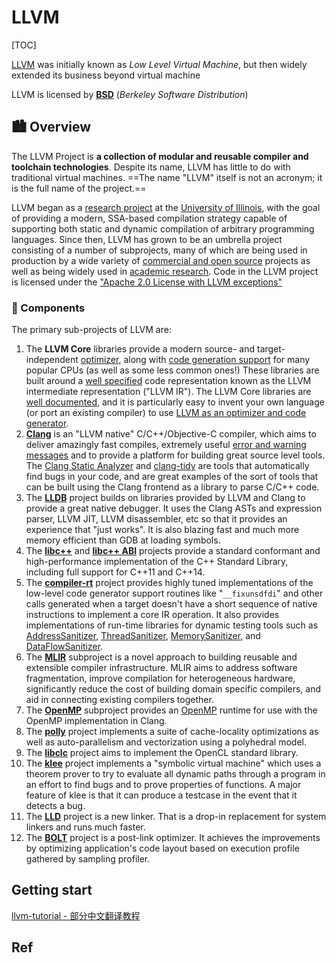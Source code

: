 # LLVM

[TOC]



[LLVM](https://llvm.org) was initially known as *Low Level Virtual Machine*, but then widely extended its business beyond virtual machine

LLVM is licensed by [**BSD**](https://linux.cn/article-3186-1.html) (*Berkeley Software Distribution*)



## 🏙 Overview
The LLVM Project is **a collection of modular and reusable compiler and toolchain technologies**. Despite its name, LLVM has little to do with traditional virtual machines. ==The name "LLVM" itself is not an acronym; it is the full name of the project.==

LLVM began as a [research project](https://llvm.org/pubs/2004-01-30-CGO-LLVM.html) at the [University of Illinois](https://cs.illinois.edu/), with the goal of providing a modern, SSA-based compilation strategy capable of supporting both static and dynamic compilation of arbitrary programming languages. Since then, LLVM has grown to be an umbrella project consisting of a number of subprojects, many of which are being used in production by a wide variety of [commercial and open source](https://llvm.org/Users.html) projects as well as being widely used in [academic research](https://llvm.org/pubs/). Code in the LLVM project is licensed under the ["Apache 2.0 License with LLVM exceptions"](https://llvm.org/docs/DeveloperPolicy.html#new-llvm-project-license-framework)


### 🎼 Components
The primary sub-projects of LLVM are:

1. The **LLVM Core** libraries provide a modern source- and target-independent [optimizer](https://llvm.org/docs/Passes.html), along with [code generation support](https://llvm.org/docs/CodeGenerator.html) for many popular CPUs (as well as some less common ones!) These libraries are built around a [well specified](https://llvm.org/docs/LangRef.html) code representation known as the LLVM intermediate representation ("LLVM IR"). The LLVM Core libraries are [well documented](https://llvm.org/docs/), and it is particularly easy to invent your own language (or port an existing compiler) to use [LLVM as an optimizer and code generator](https://llvm.org/docs/tutorial/).
2. **[Clang](https://clang.llvm.org/)** is an "LLVM native" C/C++/Objective-C compiler, which aims to deliver amazingly fast compiles, extremely useful [error and warning messages](https://clang.llvm.org/diagnostics.html) and to provide a platform for building great source level tools. The [Clang Static Analyzer](https://clang-analyzer.llvm.org/) and [clang-tidy](https://clang.llvm.org/extra/clang-tidy/) are tools that automatically find bugs in your code, and are great examples of the sort of tools that can be built using the Clang frontend as a library to parse C/C++ code.
3. The **[LLDB](https://lldb.llvm.org/)** project builds on libraries provided by LLVM and Clang to provide a great native debugger. It uses the Clang ASTs and expression parser, LLVM JIT, LLVM disassembler, etc so that it provides an experience that "just works". It is also blazing fast and much more memory efficient than GDB at loading symbols.
4. The **[libc++](https://libcxx.llvm.org/)** and **[libc++ ABI](https://libcxxabi.llvm.org/)** projects provide a standard conformant and high-performance implementation of the C++ Standard Library, including full support for C++11 and C++14.
5. The **[compiler-rt](https://compiler-rt.llvm.org/)** project provides highly tuned implementations of the low-level code generator support routines like "`__fixunsdfdi`" and other calls generated when a target doesn't have a short sequence of native instructions to implement a core IR operation. It also provides implementations of run-time libraries for dynamic testing tools such as [AddressSanitizer](https://clang.llvm.org/docs/AddressSanitizer.html), [ThreadSanitizer](https://clang.llvm.org/docs/ThreadSanitizer.html), [MemorySanitizer](https://clang.llvm.org/docs/MemorySanitizer.html), and [DataFlowSanitizer](https://clang.llvm.org/docs/DataFlowSanitizer.html).
6. The **[MLIR](https://mlir.llvm.org/)** subproject is a novel approach to building reusable and extensible compiler infrastructure. MLIR aims to address software fragmentation, improve compilation for heterogeneous hardware, significantly reduce the cost of building domain specific compilers, and aid in connecting existing compilers together.
7. The **[OpenMP](https://openmp.llvm.org/)** subproject provides an [OpenMP](https://openmp.org/) runtime for use with the OpenMP implementation in Clang.
8. The **[polly](https://polly.llvm.org/)** project implements a suite of cache-locality optimizations as well as auto-parallelism and vectorization using a polyhedral model.
9. The **[libclc](https://libclc.llvm.org/)** project aims to implement the OpenCL standard library.
10. The **[klee](https://klee.llvm.org/)** project implements a "symbolic virtual machine" which uses a theorem prover to try to evaluate all dynamic paths through a program in an effort to find bugs and to prove properties of functions. A major feature of klee is that it can produce a testcase in the event that it detects a bug.
11. The **[LLD](https://lld.llvm.org/)** project is a new linker. That is a drop-in replacement for system linkers and runs much faster.
12. The **[BOLT](https://github.com/llvm/llvm-project/tree/main/bolt)** project is a post-link optimizer. It achieves the improvements by optimizing application's code layout based on execution profile gathered by sampling profiler.



## Getting start
[llvm-tutorial - 部分中文翻译教程](https://github.com/hunterzju/llvm-tutorial.)



## Ref